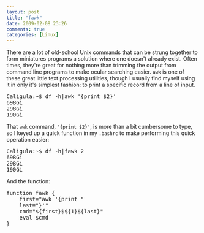 ```yaml
---
layout: post
title: "fawk"
date: 2009-02-08 23:26
comments: true
categories: [Linux]
---
```

There are a lot of old-school Unix commands that can be strung together to form miniatures programs a solution where one doesn't already exist.  Often times, they're great for nothing more than trimming the output from command line programs to make ocular searching easier.  `awk` is one of these great little text processing utilities, though I usually find myself using it in only it's simplest fashion: to print a specific record from a line of input.
<pre class="brush: bash;">Caligula:~$ df -h|awk '{print $2}'
698Gi
298Gi
190Gi</pre>
That `awk` command, `'{print $2}'`, is more than a bit cumbersome to type, so I keyed up a quick function in my `.bashrc` to make performing this quick operation easier:
<pre class="brush: bash;">Caligula:~$ df -h|fawk 2
698Gi
298Gi
190Gi</pre>
And the function:
<pre class="brush: bash;">function fawk {
    first="awk '{print "
    last="}'"
    cmd="${first}$${1}${last}"
    eval $cmd
}</pre>
